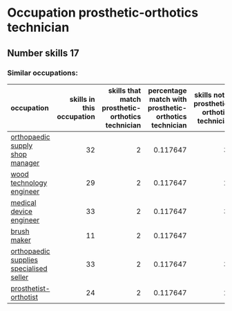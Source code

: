 # Occupation prosthetic-orthotics technician
## Number skills 17
### Similar occupations:
| occupation                                                                            |   skills in this occupation |   skills that match prosthetic-orthotics technician |   percentage match with prosthetic-orthotics technician |   skills not in prosthetic-orthotics technician |
|:--------------------------------------------------------------------------------------|----------------------------:|----------------------------------------------------:|--------------------------------------------------------:|------------------------------------------------:|
| [orthopaedic supply shop manager](orthopaedic_supply_shop_manager.md)                 |                          32 |                                                   2 |                                                0.117647 |                                              30 |
| [wood technology engineer](wood_technology_engineer.md)                               |                          29 |                                                   2 |                                                0.117647 |                                              27 |
| [medical device engineer](medical_device_engineer.md)                                 |                          33 |                                                   2 |                                                0.117647 |                                              31 |
| [brush maker](brush_maker.md)                                                         |                          11 |                                                   2 |                                                0.117647 |                                               9 |
| [orthopaedic supplies specialised seller](orthopaedic_supplies_specialised_seller.md) |                          33 |                                                   2 |                                                0.117647 |                                              31 |
| [prosthetist-orthotist](prosthetist-orthotist.md)                                     |                          24 |                                                   2 |                                                0.117647 |                                              22 |
